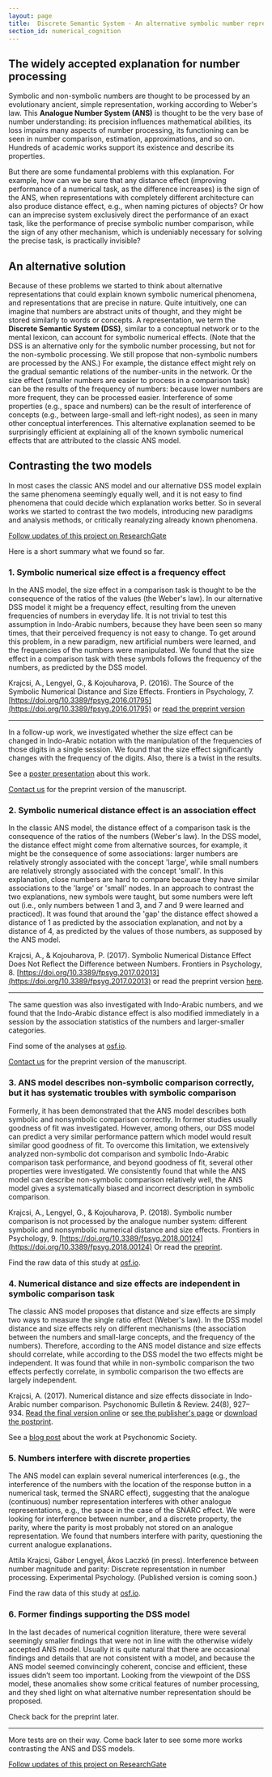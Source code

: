 ```yaml
---
layout: page
title:  Discrete Semantic System - An alternative symbolic number representation
section_id: numerical_cognition
---
```


## The widely accepted explanation for number processing

Symbolic and non-symbolic numbers are thought to be processed by an evolutionary ancient, simple representation, working according to Weber's law. This **Analogue Number System (ANS)** is thought to be the very base of number understanding: its precision influences mathematical abilities, its loss impairs many aspects of number processing, its functioning can be seen in number comparison, estimation, approximations, and so on. Hundreds of academic works support its existence and describe its properties.

But there are some fundamental problems with this explanation. For example, how can we be sure that any distance effect (improving performance of a numerical task, as the difference increases) is the sign of the ANS, when representations with completely different architecture can also produce distance effect, e.g., when naming pictures of objects? Or how can an imprecise system exclusively direct the performance of an exact task, like the performance of precise symbolic number comparison, while the sign of any other mechanism, which is undeniably necessary for solving the precise task, is practically invisible?

## An alternative solution

Because of these problems we started to think about alternative representations that could explain known symbolic numerical phenomena, and representations that are precise in nature. Quite intuitively, one can imagine that numbers are abstract units of thought, and they might be stored similarly to words or concepts. A representation, we term the **Discrete Semantic System (DSS)**, similar to a conceptual network or to the mental lexicon, can account for symbolic numerical effects. (Note that the DSS is an alternative only for the symbolic number processing, but not for the non-symbolic processing. We still propose that non-symbolic numbers are processed by the ANS.) For example, the distance effect might rely on the gradual semantic relations of the number-units in the network. Or the size effect (smaller numbers are easier to process in a comparison task) can be the results of the frequency of numbers: because lower numbers are more frequent, they can be processed easier. Interference of some properties (e.g., space and numbers) can be the result of interference of concepts (e.g., between large-small and left-right nodes), as seen in many other conceptual interferences. This alternative explanation seemed to be surprisingly efficient at  explaining all of the known symbolic numerical effects that are attributed to the classic ANS model.

## Contrasting the two models

In most cases the classic ANS model and our alternative DSS model explain the same phenomena seemingly equally well, and it is not easy to find phenomena that could decide which explanation works better. So in several works we started to contrast the two models, introducing new paradigms and analysis methods, or critically reanalyzing already known phenomena.

[Follow updates of this project on ResearchGate](https://www.researchgate.net/project/An-alternative-model-for-symbolic-number-processing)

Here is a short summary what we found so far.
### 1. Symbolic numerical size effect is a frequency effect
In the ANS model, the size effect in a comparison task is thought to be the consequence of the ratios of the values (the Weber's law). In our alternative DSS model it might be a frequency effect, resulting from the uneven frequencies of numbers in everyday life. It is not trivial to test this assumption in Indo-Arabic numbers, because they have been seen so many times, that their perceived frequency is not easy to change. To get around this problem, in a new paradigm, new artificial numbers were learned, and the frequencies of the numbers were manipulated. We found that the size effect in a comparison task with these symbols follows the frequency of the numbers, as predicted by the DSS model.

<i class='fa fa-file-text'></i> Krajcsi, A., Lengyel, G., & Kojouharova, P. (2016). The Source of the Symbolic Numerical Distance and Size Effects. Frontiers in Psychology, 7. [https://doi.org/10.3389/fpsyg.2016.01795](https://doi.org/10.3389/fpsyg.2016.01795) or [read the preprint version](http://www.preprints.org/manuscript/201609.0025/v1)

---

In a follow-up work, we investigated whether the size effect can be changed in Indo-Arabic notation with the manipulation of the frequencies of those digits in a single session. We found that the size effect significantly changes with the frequency of the digits. Also, there is a twist in the results.

<i class='fa fa-file'></i> See a [poster presentation](http://www.cecog.eu/pastConf_pic/2017/posters/Petia_The%20numerical%20size%20effect%20in%20symbolic%20numbers%20and%20everyday%20number%20frequency%2020170522.pdf) about this work.

<i class='fa fa-file-text'></i> [Contact us](mailto:krajcsi+ANS_site@gmail.com?subject=Indo-Arabic%20size%20effect%20manuscript%20request) for the preprint version of the manuscript.

### 2. Symbolic numerical distance effect is an association effect

In the classic ANS model, the distance effect of a comparison task is the consequence of the ratios of the numbers (Weber's law). In the DSS model, the distance effect might come from alternative sources, for example, it might be the consequence of some associations: larger numbers are relatively strongly associated with the concept 'large', while small numbers are relatively strongly associated with the concept 'small'. In this explanation, close numbers are hard to compare because they have similar associations to the 'large' or 'small' nodes. In an approach to contrast the two explanations, new symbols were taught, but some numbers were left out (i.e., only numbers between 1 and 3, and 7 and 9 were learned and practiced). It was found that around the 'gap' the distance effect showed a distance of 1 as predicted by the association explanation, and not by a distance of 4, as predicted by the values of those numbers, as supposed by the ANS model.

<i class='fa fa-file-text'></i> Krajcsi, A., & Kojouharova, P. (2017). Symbolic Numerical Distance Effect Does Not Reflect the Difference between Numbers. Frontiers in Psychology, 8. [https://doi.org/10.3389/fpsyg.2017.02013](https://doi.org/10.3389/fpsyg.2017.02013) or read the preprint version [here](https://psyarxiv.com/bpy9c/).

---

The same question was also investigated with Indo-Arabic numbers, and we found that the Indo-Arabic distance effect is also modified immediately in a session by the association statistics of the numbers and larger-smaller categories.

<i class='fa fa-table'></i> Find some of the analyses at [osf.io](https://osf.io/qjymb/).

<i class='fa fa-file-text'></i> [Contact us](mailto:krajcsi+ANS_site@gmail.com?subject=Indo-Arabic%20distance%20effect%20manuscript%20request) for the preprint version of the manuscript.

### 3. ANS model describes non-symbolic comparison correctly, but it has systematic troubles with symbolic comparison
Formerly, it has been demonstrated that the ANS model describes both symbolic and nonsymbolic comparison correctly. In former studies usually goodness of fit was investigated. However, among others, our DSS model can predict a very similar performance pattern which model would result similar good goodness of fit. To overcome this limitation, we extensively analyzed non-symbolic dot comparison and symbolic Indo-Arabic comparison task performance, and beyond goodness of fit, several other properties were investigated. We consistently found that while the ANS model can describe non-symbolic comparison relatively well, the ANS model gives a systematically biased and incorrect description in symbolic comparison.

<i class='fa fa-file-text'></i> Krajcsi, A., Lengyel, G., & Kojouharova, P. (2018). Symbolic number comparison is not processed by the analogue number system: different symbolic and nonsymbolic numerical distance and size effects. Frontiers in Psychology, 9. [https://doi.org/10.3389/fpsyg.2018.00124](https://doi.org/10.3389/fpsyg.2018.00124) Or read the [preprint](https://psyarxiv.com/dmau5/).

<i class='fa fa-table'></i> Find the raw data of this study at [osf.io](https://osf.io/jw5ha/).

### 4. Numerical distance and size effects are independent in symbolic comparison task
The classic ANS model proposes that distance and size effects are simply two ways to measure the single ratio effect (Weber's law). In the DSS model distance and size effects rely on different mechanisms (the association between the numbers and small-large concepts, and the frequency of the numbers). Therefore, according to the ANS model distance and size effects should correlate, while according to the DSS model the two effects might be independent. It was found that while in non-symbolic comparison the two effects perfectly correlate, in symbolic comparison the two effects are largely independent.

<i class='fa fa-file-text'></i> Krajcsi, A. (2017). Numerical distance and size effects dissociate in Indo-Arabic number comparison. Psychonomic Bulletin & Review. 24(8), 927–934. [Read the final version online](http://rdcu.be/lqju) or [see the publisher's page](http://link.springer.com/article/10.3758/s13423-016-1175-6) or [download the postprint](https://sites.google.com/site/mathematicalcognition/home/discrete-semantic-system/Distance%20and%20size%20effects%20correlation%20-%20postprint.pdf?attredirects=0&d=1).

<i class='fa fa-newspaper-o'></i> See a [blog post](http://www.psychonomic.org/news/news.asp?id=332300) about the work at Psychonomic Society.

### 5. Numbers interfere with discrete properties
The ANS model can explain several numerical interferences (e.g., the interference of the numbers with the location of the response button in a numerical task, termed the SNARC effect), suggesting that the analogue (continuous) number representation interferes with other analogue representations, e.g., the space in the case of the SNARC effect. We were looking for interference between number, and a discrete property, the parity, where the parity is most probably not stored on an analogue representation. We found that numbers interfere with parity, questioning the current analogue explanations.

<i class='fa fa-file-text'></i> Attila Krajcsi, Gábor Lengyel, Ákos Laczkó (in press). Interference between number magnitude and parity: Discrete representation in number processing. Experimental Psychology. (Published version is coming soon.)

<i class='fa fa-table'></i> Find the raw data of this study at [osf.io](https://osf.io/g7t2q/).

### 6. Former findings supporting the DSS model
In the last decades of numerical cognition literature, there were several seemingly smaller findings that were not in line with the otherwise widely accepted ANS model. Usually it is quite natural that there are occasional findings and details that are not consistent with a model, and because the ANS model seemed convincingly coherent, concise and efficient, these issues didn’t seem too important. Looking from the viewpoint of the DSS model, these anomalies show some critical features of number processing, and they shed light on what alternative number representation should be proposed.

<i class='fa fa-file-text'></i> Check back for the preprint later.

---

More tests are on their way. Come back later to see some more works contrasting the ANS and DSS models.

[Follow updates of this project on ResearchGate](https://www.researchgate.net/project/An-alternative-model-for-symbolic-number-processing)
